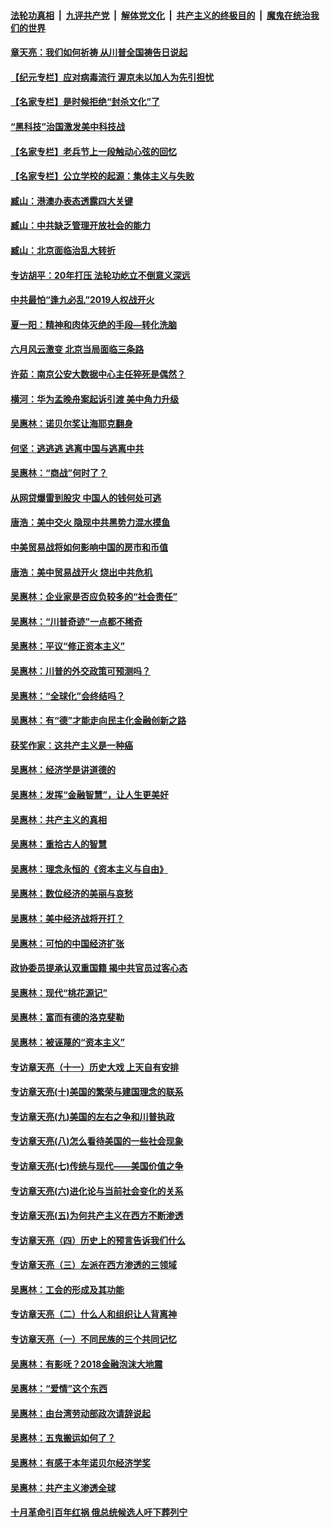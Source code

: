 

####  [法轮功真相](../../../../basic/blob/master/README.md?t=06211031) &nbsp;|&nbsp; [九评共产党](../../../../9ping.md/blob/master/README.md?t=06211031) &nbsp;|&nbsp; [解体党文化](../../../../jtdwh.md/blob/master/README.md?t=06211031)  &nbsp;|&nbsp; [共产主义的终极目的](../../../../gczydzjmd.md/blob/master/README.md?t=06211031) &nbsp;|&nbsp; [魔鬼在统治我们的世界](../../../../mgztzwmdsj.md/blob/master/README.md?t=06211031) 

#### [章天亮：我们如何祈祷 从川普全国祷告日说起](../pages/nsc423/n11944627.md?t=06211031) 

#### [【纪元专栏】应对病毒流行 渥京未以加人为先引担忧](../pages/nsc423/n11875714.md?t=06211031) 

#### [【名家专栏】是时候拒绝“封杀文化”了](../pages/nsc423/n11814093.md?t=06211031) 

#### [“黑科技”治国激发美中科技战](../pages/nsc423/n11638056.md?t=06211031) 

#### [【名家专栏】老兵节上一段触动心弦的回忆](../pages/nsc423/n11646016.md?t=06211031) 

#### [【名家专栏】公立学校的起源：集体主义与失败](../pages/nsc423/n11601833.md?t=06211031) 

#### [臧山：港澳办表态透露四大关键](../pages/nsc423/n11421628.md?t=06211031) 

#### [臧山：中共缺乏管理开放社会的能力](../pages/nsc423/n11407457.md?t=06211031) 

#### [臧山：北京面临治乱大转折](../pages/nsc423/n11406895.md?t=06211031) 

#### [专访胡平：20年打压 法轮功屹立不倒意义深远](../pages/nsc423/n11398800.md?t=06211031) 

#### [中共最怕“逢九必乱”2019人权战开火](../pages/nsc423/n11385248.md?t=06211031) 

#### [夏一阳：精神和肉体灭绝的手段—转化洗脑](../pages/nsc423/n11368250.md?t=06211031) 

#### [六月风云激变 北京当局面临三条路](../pages/nsc423/n11313668.md?t=06211031) 

#### [许茹：南京公安大数据中心主任猝死是偶然？](../pages/nsc423/n11064744.md?t=06211031) 

#### [横河：华为孟晚舟案起诉引渡 美中角力升级](../pages/nsc423/n11027230.md?t=06211031) 

#### [吴惠林：诺贝尔奖让海耶克翻身](../pages/nsc423/n10890049.md?t=06211031) 

#### [何坚：逃逃逃 逃离中国与逃离中共](../pages/nsc423/n10592891.md?t=06211031) 

#### [吴惠林：“商战”何时了？](../pages/nsc423/n10573558.md?t=06211031) 

#### [从网贷爆雷到股灾 中国人的钱何处可逃](../pages/nsc423/n10572800.md?t=06211031) 

#### [唐浩：美中交火 隐现中共黑势力混水摸鱼](../pages/nsc423/n10544040.md?t=06211031) 

#### [中美贸易战将如何影响中国的房市和币值](../pages/nsc423/n10543697.md?t=06211031) 

#### [唐浩：美中贸易战开火 烧出中共危机](../pages/nsc423/n10540126.md?t=06211031) 

#### [吴惠林：企业家是否应负较多的“社会责任”](../pages/nsc423/n10535022.md?t=06211031) 

#### [吴惠林：“川普奇迹”一点都不稀奇](../pages/nsc423/n10512808.md?t=06211031) 

#### [吴惠林：平议“修正资本主义”](../pages/nsc423/n10495724.md?t=06211031) 

#### [吴惠林：川普的外交政策可预测吗？](../pages/nsc423/n10462387.md?t=06211031) 

#### [吴惠林：“全球化”会终结吗？](../pages/nsc423/n10452838.md?t=06211031) 

#### [吴惠林：有“德”才能走向民主化金融创新之路](../pages/nsc423/n10432292.md?t=06211031) 

#### [获奖作家：这共产主义是一种癌](../pages/nsc423/n10431541.md?t=06211031) 

#### [吴惠林：经济学是讲道德的](../pages/nsc423/n10398014.md?t=06211031) 

#### [吴惠林：发挥“金融智慧”，让人生更美好](../pages/nsc423/n10375019.md?t=06211031) 

#### [吴惠林：共产主义的真相](../pages/nsc423/n10351394.md?t=06211031) 

#### [吴惠林：重拾古人的智慧](../pages/nsc423/n10337691.md?t=06211031) 

#### [吴惠林：理念永恒的《资本主义与自由》](../pages/nsc423/n10316274.md?t=06211031) 

#### [吴惠林：数位经济的美丽与哀愁](../pages/nsc423/n10292946.md?t=06211031) 

#### [吴惠林：美中经济战将开打？](../pages/nsc423/n10258825.md?t=06211031) 

#### [吴惠林：可怕的中国经济扩张](../pages/nsc423/n10219147.md?t=06211031) 

#### [政协委员提承认双重国籍 揭中共官员过客心态](../pages/nsc423/n10208809.md?t=06211031) 

#### [吴惠林：现代“桃花源记”](../pages/nsc423/n10185234.md?t=06211031) 

#### [吴惠林：富而有德的洛克斐勒](../pages/nsc423/n10142264.md?t=06211031) 

#### [吴惠林：被诬蔑的“资本主义”](../pages/nsc423/n10124816.md?t=06211031) 

#### [专访章天亮（十一）历史大戏 上天自有安排](../pages/nsc423/n10094905.md?t=06211031) 

#### [专访章天亮(十)美国的繁荣与建国理念的联系](../pages/nsc423/n10094899.md?t=06211031) 

#### [专访章天亮(九)美国的左右之争和川普执政](../pages/nsc423/n10094889.md?t=06211031) 

#### [专访章天亮(八)怎么看待美国的一些社会现象](../pages/nsc423/n10094857.md?t=06211031) 

#### [专访章天亮(七)传统与现代——美国价值之争](../pages/nsc423/n10093140.md?t=06211031) 

#### [专访章天亮(六)进化论与当前社会变化的关系](../pages/nsc423/n10092036.md?t=06211031) 

#### [专访章天亮(五)为何共产主义在西方不断渗透](../pages/nsc423/n10083620.md?t=06211031) 

#### [专访章天亮（四）历史上的预言告诉我们什么](../pages/nsc423/n10083606.md?t=06211031) 

#### [专访章天亮（三）左派在西方渗透的三领域](../pages/nsc423/n10081115.md?t=06211031) 

#### [吴惠林：工会的形成及其功能](../pages/nsc423/n10080633.md?t=06211031) 

#### [专访章天亮（二）什么人和组织让人背离神](../pages/nsc423/n10076637.md?t=06211031) 

#### [专访章天亮（一）不同民族的三个共同记忆](../pages/nsc423/n10074188.md?t=06211031) 

#### [吴惠林：有影呒？2018金融泡沫大地震](../pages/nsc423/n10040534.md?t=06211031) 

#### [吴惠林：“爱情”这个东西](../pages/nsc423/n10019423.md?t=06211031) 

#### [吴惠林：由台湾劳动部政次请辞说起](../pages/nsc423/n9979679.md?t=06211031) 

#### [吴惠林：五鬼搬运如何了？](../pages/nsc423/n9925338.md?t=06211031) 

#### [吴惠林：有感于本年诺贝尔经济学奖](../pages/nsc423/n9871883.md?t=06211031) 

#### [吴惠林：共产主义渗透全球](../pages/nsc423/n9812748.md?t=06211031) 

#### [十月革命引百年红祸 俄总统候选人吁下葬列宁](../pages/nsc423/n9810182.md?t=06211031) 

